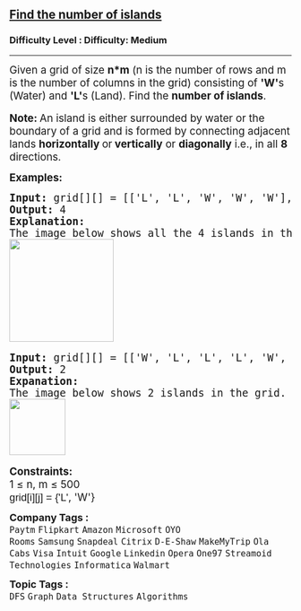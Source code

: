 <h2><a href="https://www.geeksforgeeks.org/problems/find-the-number-of-islands/1">Find the number of islands</a></h2><h3>Difficulty Level : Difficulty: Medium</h3><hr><div class="problems_problem_content__Xm_eO"><p><span style="font-size: 14pt;">Given a grid of size <strong>n*m</strong> (n is the number of rows and m is the number of columns in the grid) consisting of <strong>'W'</strong>s (Water) and <strong>'L'</strong>s (Land). Find the <strong>number of islands</strong>.</span><br><br><span style="font-size: 14pt;"><strong>Note:&nbsp;</strong>An island is either surrounded by water or the boundary of a grid and is formed by connecting adjacent lands <strong>horizontally </strong>or<strong> vertically</strong> or <strong>diagonally</strong> i.e., in all <strong>8</strong> directions.</span></p>
<p><span style="font-size: 14pt;"><strong>Examples:</strong></span></p>
<pre><span style="font-size: 14pt;"><strong>Input: </strong>grid[][] = [['L', 'L', 'W', 'W', 'W'], ['W', 'L', 'W', 'W', 'L'], ['L', 'W', 'W', 'L', 'L'], ['W', 'W', 'W', 'W', 'W'], ['L', 'W', 'L', 'L', 'W']]
<strong>Output: </strong>4
<strong>Explanation:
</strong>The image below shows all the 4 islands in the grid.<br><img src="https://media.geeksforgeeks.org/img-practice/prod/addEditProblem/891756/Web/Other/blobid1_1743509451.jpg" width="186" height="183"> </span></pre>
<pre><span style="font-size: 14pt;"><strong>Input: </strong>grid[][] = [['W', 'L', 'L', 'L', 'W', 'W', 'W'], ['W', 'W', 'L', 'L', 'W', 'L', 'W']]
<strong>Output: </strong>2
<strong>Expanation:
</strong>The image below shows 2 islands in the grid.<br><img src="https://media.geeksforgeeks.org/img-practice/prod/addEditProblem/891756/Web/Other/blobid2_1743509488.jpg" height="100"> </span></pre>
<p><span style="font-size: 14pt;"><strong>Constraints:</strong><br>1 ≤ n, m ≤ 500<br><span style="background-color: rgb(255, 255, 255); font-family: Arial; white-space-collapse: preserve; --darkreader-inline-bgcolor: var(--darkreader-background-ffffff, #191a19);" data-darkreader-inline-bgcolor="">grid[i][j] = {'L'</span>, 'W'}</span></p></div><p><span style=font-size:18px><strong>Company Tags : </strong><br><code>Paytm</code>&nbsp;<code>Flipkart</code>&nbsp;<code>Amazon</code>&nbsp;<code>Microsoft</code>&nbsp;<code>OYO Rooms</code>&nbsp;<code>Samsung</code>&nbsp;<code>Snapdeal</code>&nbsp;<code>Citrix</code>&nbsp;<code>D-E-Shaw</code>&nbsp;<code>MakeMyTrip</code>&nbsp;<code>Ola Cabs</code>&nbsp;<code>Visa</code>&nbsp;<code>Intuit</code>&nbsp;<code>Google</code>&nbsp;<code>Linkedin</code>&nbsp;<code>Opera</code>&nbsp;<code>One97</code>&nbsp;<code>Streamoid Technologies</code>&nbsp;<code>Informatica</code>&nbsp;<code>Walmart</code>&nbsp;<br><p><span style=font-size:18px><strong>Topic Tags : </strong><br><code>DFS</code>&nbsp;<code>Graph</code>&nbsp;<code>Data Structures</code>&nbsp;<code>Algorithms</code>&nbsp;